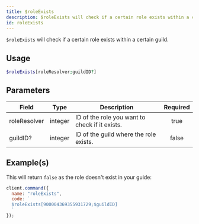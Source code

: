 ```yaml
---
title: $roleExists
description: $roleExists will check if a certain role exists within a certain guild.
id: roleExists
---
```


`$roleExists` will check if a certain role exists within a certain guild.

## Usage

```php
$roleExists[roleResolver;guildID?]
```

## Parameters

| Field        | Type    | Description                                    | Required |
| ------------ | ------- | ---------------------------------------------- | :------: |
| roleResolver | integer | ID of the role you want to check if it exists. |   true   |
| guildID?     | integer | ID of the guild where the role exists.         |  false   |

## Example(s)

This will return `false` as the role doesn't exist in your guide:

```javascript
client.command({
  name: "roleExists",
  code: `
  $roleExists[900004369355931729;$guildID]
  `
});
```
